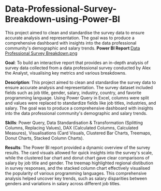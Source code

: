 # Data-Professional-Survey-Breakdown-using-Power-BI
This project aimed to clean and standardise the survey data to ensure accurate analysis and representation. The goal was to produce a comprehensive dashboard with insights into the data professional community's demographic and salary trends.
**Power BI Report**:[Data Professional Survey Breakdown.png](https://github.com/zhaoycy/Data-Analysis/blob/main/Data%20Professional%20Survey%20Breakdown.png)

**Goal**: To build an interactive report that provides an in-depth analysis of survey data collected from a data professional survey conducted by Alex the Analyst, visualising key metrics and various breakdowns.

**Description**: This project aimed to clean and standardise the survey data to ensure accurate analysis and representation. The survey dataset included fields such as job title, gender, salary, industry, country, and favorite programming language. Using Power Query in Excel, columns were split and values were replaced to standardize fields like job titles, industries, and salary. The goal was to produce a comprehensive dashboard with insights into the data professional community's demographic and salary trends.

**Skills**: Power Query, Data Standardisation & Transformation (Splitting Columns, Replacing Values), DAX (Calculated Columns, Calculated Measures), Visualisations (Card Visuals, Clustered Bar Charts, Treemaps, Donut Charts, Stacked Column Charts).

**Results**: The Power BI report provided a dynamic overview of the survey results. The card visuals allowed for quick insights into the survey's scale, while the clustered bar chart and donut chart gave clear comparisons of salary by job title and gender. The treemap highlighted regional distibution in survey responses, and the stacked column chart effectively visualised the popularity of various programming languages. This comprehensive analysis helped uncover key trends, such as salary disparities between genders and variations in salary across different job titles. 
